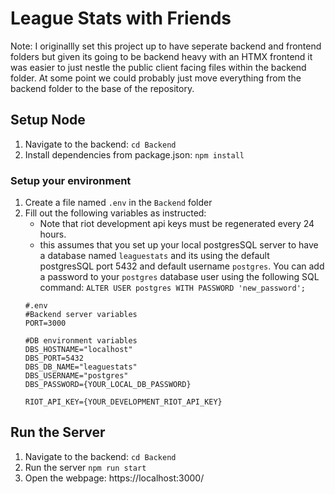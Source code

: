 # League Stats with Friends
Note: I originallly set this project up to have seperate backend and frontend folders but given its going to be backend heavy with an HTMX frontend it
was easier to just nestle the public client facing files within the backend folder. At some point we could probably just move everything from the backend folder to the base of the repository.

## Setup Node
1. Navigate to the backend: `cd Backend`
2. Install dependencies from package.json: ```npm install```

### Setup your environment
1. Create a file named `.env` in the `Backend` folder
2. Fill out the following variables as instructed:
    - Note that riot development api keys must be regenerated every 24 hours.
    - this assumes that you set up your local postgresSQL server to have a database named `leaguestats` and its using the default postgresSQL port 5432 and default username `postgres`. You can add a password to your `postgres` database user using the following SQL command: `ALTER USER postgres WITH PASSWORD 'new_password';`
    ```
    #.env
    #Backend server variables
    PORT=3000

    #DB environment variables
    DBS_HOSTNAME="localhost"
    DBS_PORT=5432
    DBS_DB_NAME="leaguestats"
    DBS_USERNAME="postgres"
    DBS_PASSWORD={YOUR_LOCAL_DB_PASSWORD}

    RIOT_API_KEY={YOUR_DEVELOPMENT_RIOT_API_KEY}
    ```

## Run the Server
1. Navigate to the backend: `cd Backend`
2. Run the server `npm run start`
3. Open the webpage: https://localhost:3000/
